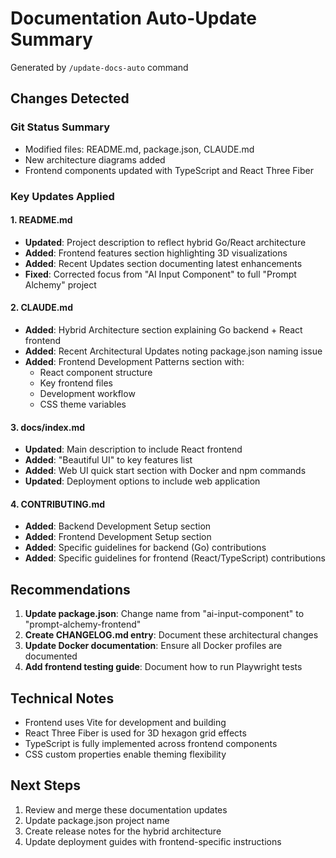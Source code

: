 # Documentation Auto-Update Summary

Generated by `/update-docs-auto` command

## Changes Detected

### Git Status Summary
- Modified files: README.md, package.json, CLAUDE.md
- New architecture diagrams added
- Frontend components updated with TypeScript and React Three Fiber

### Key Updates Applied

#### 1. README.md
- **Updated**: Project description to reflect hybrid Go/React architecture
- **Added**: Frontend features section highlighting 3D visualizations
- **Added**: Recent Updates section documenting latest enhancements
- **Fixed**: Corrected focus from "AI Input Component" to full "Prompt Alchemy" project

#### 2. CLAUDE.md
- **Added**: Hybrid Architecture section explaining Go backend + React frontend
- **Added**: Recent Architectural Updates noting package.json naming issue
- **Added**: Frontend Development Patterns section with:
  - React component structure
  - Key frontend files
  - Development workflow
  - CSS theme variables

#### 3. docs/index.md
- **Updated**: Main description to include React frontend
- **Added**: "Beautiful UI" to key features list
- **Added**: Web UI quick start section with Docker and npm commands
- **Updated**: Deployment options to include web application

#### 4. CONTRIBUTING.md
- **Added**: Backend Development Setup section
- **Added**: Frontend Development Setup section
- **Added**: Specific guidelines for backend (Go) contributions
- **Added**: Specific guidelines for frontend (React/TypeScript) contributions

## Recommendations

1. **Update package.json**: Change name from "ai-input-component" to "prompt-alchemy-frontend"
2. **Create CHANGELOG.md entry**: Document these architectural changes
3. **Update Docker documentation**: Ensure all Docker profiles are documented
4. **Add frontend testing guide**: Document how to run Playwright tests

## Technical Notes

- Frontend uses Vite for development and building
- React Three Fiber is used for 3D hexagon grid effects
- TypeScript is fully implemented across frontend components
- CSS custom properties enable theming flexibility

## Next Steps

1. Review and merge these documentation updates
2. Update package.json project name
3. Create release notes for the hybrid architecture
4. Update deployment guides with frontend-specific instructions
